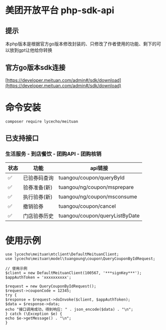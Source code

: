 # 美团开放平台 php-sdk-api
## 提示
本php版本是根据官方go版本修改封装的、只修改了作者使用的功能、剩下的可以放到gpt让他给你转换

## 官方go版本sdk连接
[https://developer.meituan.com/admin#/sdk/download](https://developer.meituan.com/admin#/sdk/download)

# 命令安装
```
composer require lycecho/meituan
```

## 已支持接口
### 生活服务 - 到店餐饮 - 团购API - 团购核销
| 状态 | 功能 | api链接 |
|-|-|-------|
|✅|已验券码查询|   tuangou/coupon/queryById    |
|✅|验券准备(新)|  tuangou/ng/coupon/msprepare     |
|✅|执行验券(新)|    tuangou/ng/coupon/msconsume   |
|✅|撤销验券|   tuangou/coupon/cancel    |
|✅|门店验券历史|  tuangou/coupon/queryListByDate     |

# 使用示例
```
use lycecho\meituan\mtclient\DefaultMeituanClient;
use lycecho\meituan\model\tuangoung\coupon\QueryCouponByIdRequest;

// 使用示例
$client = new DefaultMeituanClient(100567, '***signKey***');
$appAuthToken = 'xxxxxxxxxx';

$request = new QueryCouponByIdRequest();
$request->couponCode = 12345;
try {
$response = $request->doInvoke($client, $appAuthToken);
$data = $response->data;
echo "接口调用成功，得到响应: " . json_encode($data) . "\n";
} catch (\Exception $e) {
echo $e->getMessage() . "\n";
}
```
